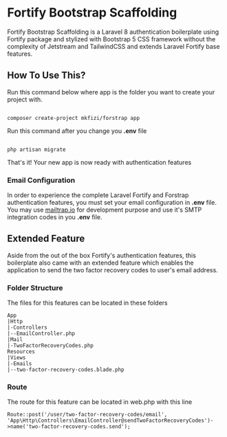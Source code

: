 # Fortify Bootstrap Scaffolding

Fortify Bootstrap Scaffolding is a Laravel 8 authentication boilerplate using Fortify package and stylized with Bootstrap 5 CSS framework without the complexity of Jetstream and TailwindCSS and extends Laravel Fortify base features.

## How To Use This?

Run this command below where app is the folder you want to create your project with.

```shell

composer create-project mkfizi/forstrap app

```
Run this command after you change you **.env** file

```shell

php artisan migrate

```

That's it! Your new app is now ready with authentication features

### Email Configuration
In order to experience the complete Laravel Fortify and Forstrap authentication features, you must set your email configuration in **.env** file.  You may use [mailtrap.io](https://mailtrap.io/) for development purpose and use it's SMTP integration codes in you **.env** file.

## Extended Feature

Aside from the out of the box Fortify's authentication features, this boilerplate also came with an extended feature which enables the application to send the two factor recovery codes to user's email address. 

### Folder Structure
The files for this features can be located in these folders
```shell
App
|Http
|-Controllers
|--EmailController.php
|Mail
|-TwoFactorRecoveryCodes.php
Resources
|Views
|-Emails
|--two-factor-recovery-codes.blade.php
```

### Route
The route for this feature can be located in web.php with this line
```shell
Route::post('/user/two-factor-recovery-codes/email', 'App\Http\Controllers\EmailController@sendTwoFactorRecoveryCodes')->name('two-factor-recovery-codes.send');
```